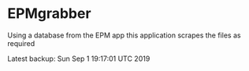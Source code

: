 # EPMgrabber
Using a database from the EPM app this application scrapes the files as required


Latest backup: Sun Sep 1 19:17:01 UTC 2019

